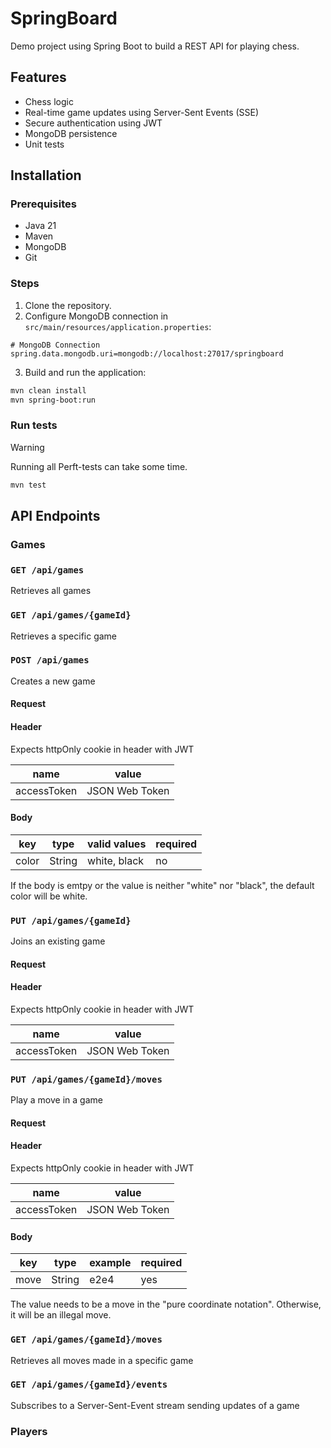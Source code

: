 # SpringBoard

Demo project using Spring Boot to build a REST API for playing chess.

## Features

- Chess logic
- Real-time game updates using Server-Sent Events (SSE)
- Secure authentication using JWT
- MongoDB persistence
- Unit tests

## Installation

### Prerequisites

- Java 21
- Maven
- MongoDB
- Git

### Steps

1. Clone the repository.
2. Configure MongoDB connection in ``src/main/resources/application.properties``:
````properties
# MongoDB Connection
spring.data.mongodb.uri=mongodb://localhost:27017/springboard
````

3. Build and run the application:
````bash
mvn clean install
mvn spring-boot:run
````

### Run tests

> [!WARNING]
> Running all Perft-tests can take some time.
````bash
mvn test
````

## API Endpoints

### Games

### ``GET /api/games``

Retrieves all games

### ``GET /api/games/{gameId}``

Retrieves a specific game

### ``POST /api/games``

Creates a new game

#### Request

#### Header

Expects httpOnly cookie in header with JWT

| name        | value          |
|-------------|----------------|
| accessToken | JSON Web Token |

#### Body

| key   | type   | valid values | required |
|-------|--------|--------------|----------|
| color | String | white, black | no       |

If the body is emtpy or the value is neither "white" nor "black", the default
color will be white.

### ``PUT /api/games/{gameId}``

Joins an existing game

#### Request

#### Header

Expects httpOnly cookie in header with JWT

| name        | value          |
|-------------|----------------|
| accessToken | JSON Web Token |

### ``PUT /api/games/{gameId}/moves``

Play a move in a game

#### Request

#### Header

Expects httpOnly cookie in header with JWT

| name        | value          |
|-------------|----------------|
| accessToken | JSON Web Token |

#### Body

| key  | type   | example | required |
|------|--------|---------|----------|
| move | String | e2e4    | yes      |

The value needs to be a move in the "pure coordinate notation". Otherwise, 
it will be an illegal move.

### ``GET /api/games/{gameId}/moves``

Retrieves all moves made in a specific game

### ``GET /api/games/{gameId}/events``

Subscribes to a Server-Sent-Event stream sending updates of a game

### Players